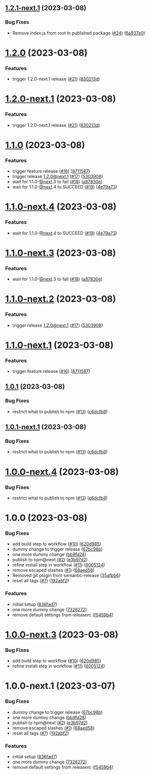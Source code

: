 ## [1.2.1-next.1](https://github.com/warp-ds/release-playground/compare/v1.2.0...v1.2.1-next.1) (2023-03-08)


### Bug Fixes

* Remove index.js from root in published package ([#24](https://github.com/warp-ds/release-playground/issues/24)) ([6a937e0](https://github.com/warp-ds/release-playground/commit/6a937e09af74ee85627cf7ea9fb2b1b4aba506f1))

# [1.2.0](https://github.com/warp-ds/release-playground/compare/v1.1.0...v1.2.0) (2023-03-08)


### Features

* trigger 1.2.0-next.1 release ([#21](https://github.com/warp-ds/release-playground/issues/21)) ([830213d](https://github.com/warp-ds/release-playground/commit/830213d3a7bbf4c69d3a62e27895772ae30efc69))

# [1.2.0-next.1](https://github.com/warp-ds/release-playground/compare/v1.1.0...v1.2.0-next.1) (2023-03-08)


### Features

* trigger 1.2.0-next.1 release ([#21](https://github.com/warp-ds/release-playground/issues/21)) ([830213d](https://github.com/warp-ds/release-playground/commit/830213d3a7bbf4c69d3a62e27895772ae30efc69))

# [1.1.0](https://github.com/warp-ds/release-playground/compare/v1.0.1...v1.1.0) (2023-03-08)


### Features

* trigger feature release ([#16](https://github.com/warp-ds/release-playground/issues/16)) ([8711587](https://github.com/warp-ds/release-playground/commit/87115872ce4ecf50e315ddfe4b508b8de69716a3))
* trigger release 1.2.0@next.1 ([#17](https://github.com/warp-ds/release-playground/issues/17)) ([5303908](https://github.com/warp-ds/release-playground/commit/5303908b7d5cfbc8e5fa24f3bbe8f6e3b5a929cc))
* wait for 1.1.0-[@next](https://github.com/next).3 to fail ([#18](https://github.com/warp-ds/release-playground/issues/18)) ([a87830e](https://github.com/warp-ds/release-playground/commit/a87830e68cacf9d89a18913b10e55d0b24247a33))
* wait for 1.1.0-[@next](https://github.com/next).4 to SUCCEED ([#19](https://github.com/warp-ds/release-playground/issues/19)) ([4e79a73](https://github.com/warp-ds/release-playground/commit/4e79a73300dd32c38c79f81f2b3188a55e274d4f))

# [1.1.0-next.4](https://github.com/warp-ds/release-playground/compare/v1.1.0-next.3...v1.1.0-next.4) (2023-03-08)


### Features

* wait for 1.1.0-[@next](https://github.com/next).4 to SUCCEED ([#19](https://github.com/warp-ds/release-playground/issues/19)) ([4e79a73](https://github.com/warp-ds/release-playground/commit/4e79a73300dd32c38c79f81f2b3188a55e274d4f))

# [1.1.0-next.3](https://github.com/warp-ds/release-playground/compare/v1.1.0-next.2...v1.1.0-next.3) (2023-03-08)


### Features

* wait for 1.1.0-[@next](https://github.com/next).3 to fail ([#18](https://github.com/warp-ds/release-playground/issues/18)) ([a87830e](https://github.com/warp-ds/release-playground/commit/a87830e68cacf9d89a18913b10e55d0b24247a33))

# [1.1.0-next.2](https://github.com/warp-ds/release-playground/compare/v1.1.0-next.1...v1.1.0-next.2) (2023-03-08)


### Features

* trigger release 1.2.0@next.1 ([#17](https://github.com/warp-ds/release-playground/issues/17)) ([5303908](https://github.com/warp-ds/release-playground/commit/5303908b7d5cfbc8e5fa24f3bbe8f6e3b5a929cc))

# [1.1.0-next.1](https://github.com/warp-ds/release-playground/compare/v1.0.1...v1.1.0-next.1) (2023-03-08)


### Features

* trigger feature release ([#16](https://github.com/warp-ds/release-playground/issues/16)) ([8711587](https://github.com/warp-ds/release-playground/commit/87115872ce4ecf50e315ddfe4b508b8de69716a3))

## [1.0.1](https://github.com/warp-ds/release-playground/compare/v1.0.0...v1.0.1) (2023-03-08)


### Bug Fixes

* restrict what to publish to npm ([#13](https://github.com/warp-ds/release-playground/issues/13)) ([c6dcfb8](https://github.com/warp-ds/release-playground/commit/c6dcfb8420e937a7feb2f7f133e296d0a8cb705b))

## [1.0.1-next.1](https://github.com/warp-ds/release-playground/compare/v1.0.0...v1.0.1-next.1) (2023-03-08)


### Bug Fixes

* restrict what to publish to npm ([#13](https://github.com/warp-ds/release-playground/issues/13)) ([c6dcfb8](https://github.com/warp-ds/release-playground/commit/c6dcfb8420e937a7feb2f7f133e296d0a8cb705b))

# [1.0.0-next.4](https://github.com/warp-ds/release-playground/compare/v1.0.0-next.3...v1.0.0-next.4) (2023-03-08)


### Bug Fixes

* restrict what to publish to npm ([#13](https://github.com/warp-ds/release-playground/issues/13)) ([c6dcfb8](https://github.com/warp-ds/release-playground/commit/c6dcfb8420e937a7feb2f7f133e296d0a8cb705b))

# 1.0.0 (2023-03-08)


### Bug Fixes

* add build step to workflow ([#10](https://github.com/warp-ds/release-playground/issues/10)) ([620d985](https://github.com/warp-ds/release-playground/commit/620d985a3f3969939d8fb16c15323b40145f2f32))
* dummy change to trigger release ([67bc98b](https://github.com/warp-ds/release-playground/commit/67bc98b6955a0f633320973a7dd0506c0dc35423))
* one more dummy change ([bb9fd28](https://github.com/warp-ds/release-playground/commit/bb9fd2806a57836083e93078be9b5c977adb85ef))
* publish to npm@next ([#2](https://github.com/warp-ds/release-playground/issues/2)) ([e3b97d2](https://github.com/warp-ds/release-playground/commit/e3b97d2bef5a4580b32269f74d74619d7dd6ba29))
* refine install step in workflow ([#11](https://github.com/warp-ds/release-playground/issues/11)) ([6005124](https://github.com/warp-ds/release-playground/commit/60051242ee0e24805cd30610e00df7b6288084d0))
* remove escaped slashes ([#1](https://github.com/warp-ds/release-playground/issues/1)) ([68aed58](https://github.com/warp-ds/release-playground/commit/68aed5844e171c66dbae7c1e73793c16e9039ba0))
* Removed git plugin from semantic-release ([35afbb6](https://github.com/warp-ds/release-playground/commit/35afbb62beb48eab8ca9bbc897ab1e2092ba2018))
* reset all tags ([#7](https://github.com/warp-ds/release-playground/issues/7)) ([192abf2](https://github.com/warp-ds/release-playground/commit/192abf2549c150877aec346150b26866dc6e5e97))


### Features

* initial setup ([836fad7](https://github.com/warp-ds/release-playground/commit/836fad7f7aef072e600707f39796d2d82cf03bf4))
* one more dummy change ([7328272](https://github.com/warp-ds/release-playground/commit/7328272e61cc4056a615ceadeb98effab53d4592))
* remove default settings from releaserc ([f5459b4](https://github.com/warp-ds/release-playground/commit/f5459b46996cd0267c9db7d8748ebc208c4a479d))

# [1.0.0-next.3](https://github.com/warp-ds/release-playground/compare/v1.0.0-next.2...v1.0.0-next.3) (2023-03-08)


### Bug Fixes

* add build step to workflow ([#10](https://github.com/warp-ds/release-playground/issues/10)) ([620d985](https://github.com/warp-ds/release-playground/commit/620d985a3f3969939d8fb16c15323b40145f2f32))
* refine install step in workflow ([#11](https://github.com/warp-ds/release-playground/issues/11)) ([6005124](https://github.com/warp-ds/release-playground/commit/60051242ee0e24805cd30610e00df7b6288084d0))

# 1.0.0-next.1 (2023-03-07)


### Bug Fixes

* dummy change to trigger release ([67bc98b](https://github.com/warp-ds/release-playground/commit/67bc98b6955a0f633320973a7dd0506c0dc35423))
* one more dummy change ([bb9fd28](https://github.com/warp-ds/release-playground/commit/bb9fd2806a57836083e93078be9b5c977adb85ef))
* publish to npm@next ([#2](https://github.com/warp-ds/release-playground/issues/2)) ([e3b97d2](https://github.com/warp-ds/release-playground/commit/e3b97d2bef5a4580b32269f74d74619d7dd6ba29))
* remove escaped slashes ([#1](https://github.com/warp-ds/release-playground/issues/1)) ([68aed58](https://github.com/warp-ds/release-playground/commit/68aed5844e171c66dbae7c1e73793c16e9039ba0))
* reset all tags ([#7](https://github.com/warp-ds/release-playground/issues/7)) ([192abf2](https://github.com/warp-ds/release-playground/commit/192abf2549c150877aec346150b26866dc6e5e97))


### Features

* initial setup ([836fad7](https://github.com/warp-ds/release-playground/commit/836fad7f7aef072e600707f39796d2d82cf03bf4))
* one more dummy change ([7328272](https://github.com/warp-ds/release-playground/commit/7328272e61cc4056a615ceadeb98effab53d4592))
* remove default settings from releaserc ([f5459b4](https://github.com/warp-ds/release-playground/commit/f5459b46996cd0267c9db7d8748ebc208c4a479d))
